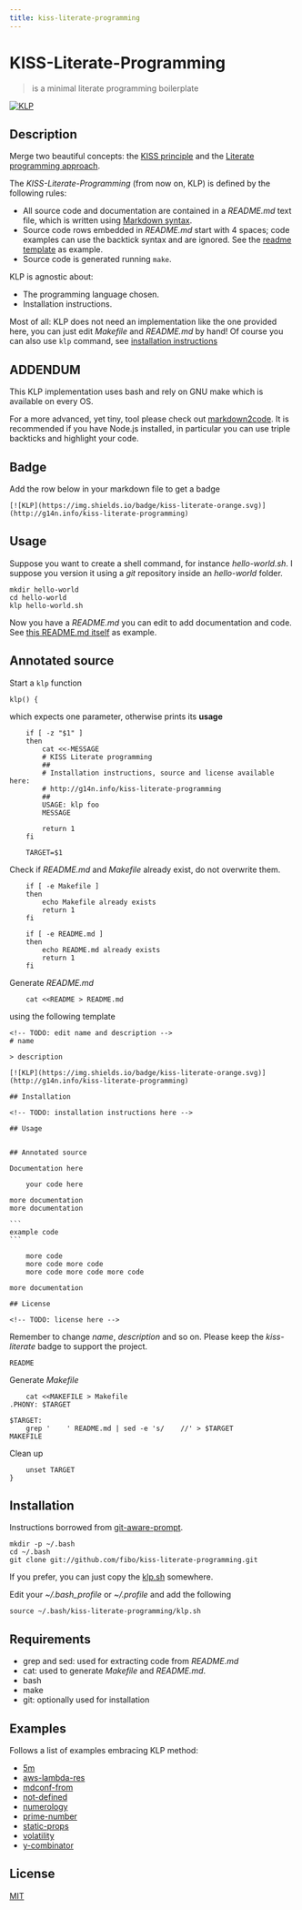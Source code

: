 ```yaml
---
title: kiss-literate-programming
---
```

# KISS-Literate-Programming

> is a minimal literate programming boilerplate

[![KLP](https://img.shields.io/badge/kiss-literate-orange.svg)](http://g14n.info/kiss-literate-programming)

## Description

Merge two beautiful concepts: the [KISS principle](https://en.wikipedia.org/wiki/KISS_principle) and the [Literate programming approach](https://en.wikipedia.org/wiki/KISS_principle).

The *KISS-Literate-Programming* (from now on, KLP) is defined by the following rules:

* All source code and documentation are contained in a *README.md* text file, which is written using [Markdown syntax](https://daringfireball.net/projects/markdown/syntax).
* Source code rows embedded in *README.md* start with 4 spaces; code examples can use the backtick syntax and are ignored. See the [readme template](#readme-template) as example.
* Source code is generated running `make`.

KLP is agnostic about:

* The programming language chosen.
* Installation instructions.

Most of all: KLP does not need an implementation like the one provided here, you can just edit *Makefile* and *README.md* by hand! Of course you can also use `klp` command, see [installation instructions](#installation)

## ADDENDUM

This KLP implementation uses bash and rely on GNU make which is available on every OS.

For a more advanced, yet tiny, tool please check out [markdown2code](http://g14n.info/markdown2code).
It is recommended if you have Node.js installed, in particular you can use triple backticks and highlight your code.

## Badge

Add the row below in your markdown file to get a badge

```
[![KLP](https://img.shields.io/badge/kiss-literate-orange.svg)](http://g14n.info/kiss-literate-programming)
```

## Usage

Suppose you want to create a shell command, for instance *hello-world.sh*. I suppose
you version it using a *git* repository inside an *hello-world* folder.

```
mkdir hello-world
cd hello-world
klp hello-world.sh
```

Now you have a *README.md* you can edit to add documentation and code. See [this README.md itself](https://raw.githubusercontent.com/fibo/kiss-literate-programming/master/README.md) as example.

## Annotated source

Start a `klp` function

    klp() {

which expects one parameter, otherwise prints its **usage**

    	if [ -z "$1" ]
    	then
    		cat <<-MESSAGE
    		# KISS Literate programming
    		##
    		# Installation instructions, source and license available here:
    		# http://g14n.info/kiss-literate-programming
    		##
    		USAGE: klp foo
    		MESSAGE

    		return 1
    	fi

    	TARGET=$1

Check if *README.md* and *Makefile* already exist, do not overwrite them.

    	if [ -e Makefile ]
    	then
    		echo Makefile already exists
    		return 1
    	fi

    	if [ -e README.md ]
    	then
    		echo README.md already exists
    		return 1
    	fi

Generate *README.md*

    	cat <<README > README.md


using the following template
<a name="readme-template"></a>

    <!-- TODO: edit name and description -->
    # name
    
    > description 
    
    [![KLP](https://img.shields.io/badge/kiss-literate-orange.svg)](http://g14n.info/kiss-literate-programming)
    
    ## Installation
    
    <!-- TODO: installation instructions here -->
    
    ## Usage
    
    
    ## Annotated source
    
    Documentation here
    
        your code here
    
    more documentation
    more documentation

    ```
    example code
    ```
    
        more code
        more code more code
        more code more code more code
    
    more documentation
    
    ## License
    
    <!-- TODO: license here -->

Remember to change *name*, *description* and so on.
Please keep the *kiss-literate* badge to support the project.

    README

Generate *Makefile*

    	cat <<MAKEFILE > Makefile
    .PHONY: $TARGET

    $TARGET:
    	grep '    ' README.md | sed -e 's/    //' > $TARGET
    MAKEFILE

Clean up

    	unset TARGET
    }

## Installation

Instructions borrowed from [git-aware-prompt](https://github.com/jimeh/git-aware-prompt#installation).

```
mkdir -p ~/.bash
cd ~/.bash
git clone git://github.com/fibo/kiss-literate-programming.git
```

If you prefer, you can just copy the [klp.sh](https://raw.githubusercontent.com/fibo/kiss-literate-programming/master/klp.sh) somewhere.

Edit your *~/.bash_profile* or *~/.profile* and add the following

```
source ~/.bash/kiss-literate-programming/klp.sh
```

## Requirements

* grep and sed: used for extracting code from *README.md*
* cat: used to generate *Makefile* and *README.md*.
* bash
* make
* git: optionally used for installation


## Examples

Follows a list of examples embracing KLP method:

* [5m](http://g14n.info/5m/)
* [aws-lambda-res](http://g14n.info/aws-lambda-res/)
* [mdconf-from](http://g14n.info/mdconf-from/)
* [not-defined](http://g14n.info/not-defined/)
* [numerology](http://g14n.info/numerology/)
* [prime-number](http://g14n.info/prime-number/)
* [static-props](http://g14n.info/static-props/)
* [volatility](http://g14n.info/volatility/)
* [y-combinator](http://g14n.info/y-combinator/)

## License

[MIT](http://g14n.info/mit-license)

